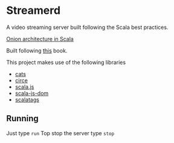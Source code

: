 # Streamerd
A video streaming server built following the Scala best practices.

[Onion architecture in Scala](https://www.youtube.com/watch?v=MnNeDXg3Qao)

Built following [this](https://functorhub.com/func-arcs/landing.html) book.

This project makes use of the following libraries

* [cats](https://github.com/typelevel/cats)
* [circe](https://github.com/circe/circe)
* [scala.js](https://www.scala-js.org/)
* [scala-js-dom](https://github.com/scala-js/scala-js-dom)
* [scalatags](https://github.com/lihaoyi/scalatags)

## Running

Just type `run`
Top stop the server type `stop`

